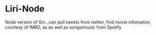 # Liri-Node
Node version of Siri...can pull tweets from twitter, find movie infomation, courtesy of IMBD, as as well as songs/music from Spotify